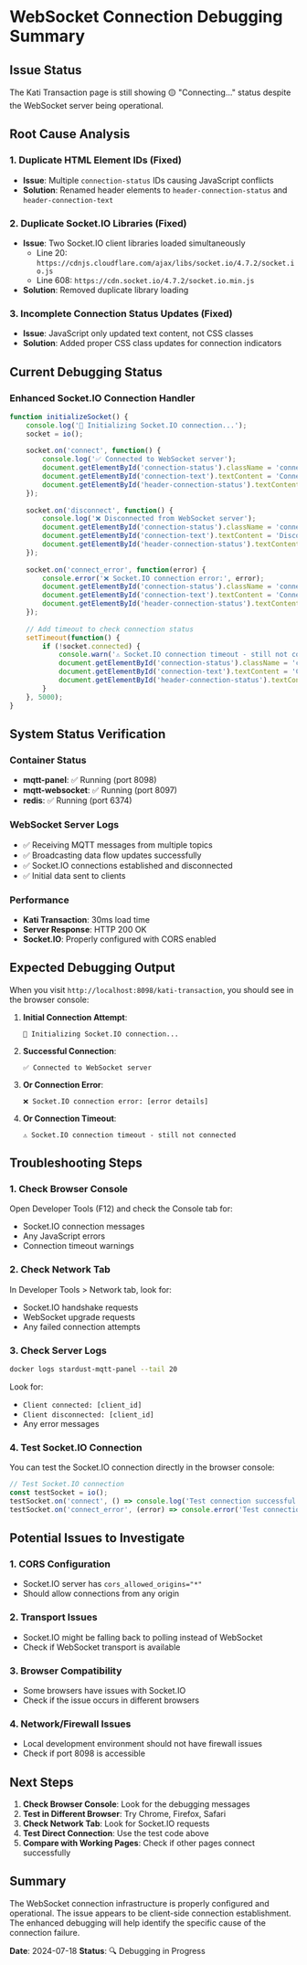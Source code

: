 # WebSocket Connection Debugging Summary

## Issue Status
The Kati Transaction page is still showing 🟡 "Connecting..." status despite the WebSocket server being operational.

## Root Cause Analysis

### 1. Duplicate HTML Element IDs (Fixed)
- **Issue**: Multiple `connection-status` IDs causing JavaScript conflicts
- **Solution**: Renamed header elements to `header-connection-status` and `header-connection-text`

### 2. Duplicate Socket.IO Libraries (Fixed)
- **Issue**: Two Socket.IO client libraries loaded simultaneously
  - Line 20: `https://cdnjs.cloudflare.com/ajax/libs/socket.io/4.7.2/socket.io.js`
  - Line 608: `https://cdn.socket.io/4.7.2/socket.io.min.js`
- **Solution**: Removed duplicate library loading

### 3. Incomplete Connection Status Updates (Fixed)
- **Issue**: JavaScript only updated text content, not CSS classes
- **Solution**: Added proper CSS class updates for connection indicators

## Current Debugging Status

### Enhanced Socket.IO Connection Handler
```javascript
function initializeSocket() {
    console.log('🔌 Initializing Socket.IO connection...');
    socket = io();
    
    socket.on('connect', function() {
        console.log('✅ Connected to WebSocket server');
        document.getElementById('connection-status').className = 'connection-indicator connection-connected';
        document.getElementById('connection-text').textContent = 'Connected';
        document.getElementById('header-connection-status').textContent = 'Connected';
    });
    
    socket.on('disconnect', function() {
        console.log('❌ Disconnected from WebSocket server');
        document.getElementById('connection-status').className = 'connection-indicator connection-disconnected';
        document.getElementById('connection-text').textContent = 'Disconnected';
        document.getElementById('header-connection-status').textContent = 'Disconnected';
    });
    
    socket.on('connect_error', function(error) {
        console.error('❌ Socket.IO connection error:', error);
        document.getElementById('connection-status').className = 'connection-indicator connection-disconnected';
        document.getElementById('connection-text').textContent = 'Connection Error';
        document.getElementById('header-connection-status').textContent = 'Connection Error';
    });
    
    // Add timeout to check connection status
    setTimeout(function() {
        if (!socket.connected) {
            console.warn('⚠️ Socket.IO connection timeout - still not connected');
            document.getElementById('connection-status').className = 'connection-indicator connection-disconnected';
            document.getElementById('connection-text').textContent = 'Connection Timeout';
            document.getElementById('header-connection-status').textContent = 'Connection Timeout';
        }
    }, 5000);
}
```

## System Status Verification

### Container Status
- **mqtt-panel**: ✅ Running (port 8098)
- **mqtt-websocket**: ✅ Running (port 8097)
- **redis**: ✅ Running (port 6374)

### WebSocket Server Logs
- ✅ Receiving MQTT messages from multiple topics
- ✅ Broadcasting data flow updates successfully
- ✅ Socket.IO connections established and disconnected
- ✅ Initial data sent to clients

### Performance
- **Kati Transaction**: 30ms load time
- **Server Response**: HTTP 200 OK
- **Socket.IO**: Properly configured with CORS enabled

## Expected Debugging Output

When you visit `http://localhost:8098/kati-transaction`, you should see in the browser console:

1. **Initial Connection Attempt**:
   ```
   🔌 Initializing Socket.IO connection...
   ```

2. **Successful Connection**:
   ```
   ✅ Connected to WebSocket server
   ```

3. **Or Connection Error**:
   ```
   ❌ Socket.IO connection error: [error details]
   ```

4. **Or Connection Timeout**:
   ```
   ⚠️ Socket.IO connection timeout - still not connected
   ```

## Troubleshooting Steps

### 1. Check Browser Console
Open Developer Tools (F12) and check the Console tab for:
- Socket.IO connection messages
- Any JavaScript errors
- Connection timeout warnings

### 2. Check Network Tab
In Developer Tools > Network tab, look for:
- Socket.IO handshake requests
- WebSocket upgrade requests
- Any failed connection attempts

### 3. Check Server Logs
```bash
docker logs stardust-mqtt-panel --tail 20
```

Look for:
- `Client connected: [client_id]`
- `Client disconnected: [client_id]`
- Any error messages

### 4. Test Socket.IO Connection
You can test the Socket.IO connection directly in the browser console:
```javascript
// Test Socket.IO connection
const testSocket = io();
testSocket.on('connect', () => console.log('Test connection successful'));
testSocket.on('connect_error', (error) => console.error('Test connection failed:', error));
```

## Potential Issues to Investigate

### 1. CORS Configuration
- Socket.IO server has `cors_allowed_origins="*"`
- Should allow connections from any origin

### 2. Transport Issues
- Socket.IO might be falling back to polling instead of WebSocket
- Check if WebSocket transport is available

### 3. Browser Compatibility
- Some browsers have issues with Socket.IO
- Check if the issue occurs in different browsers

### 4. Network/Firewall Issues
- Local development environment should not have firewall issues
- Check if port 8098 is accessible

## Next Steps

1. **Check Browser Console**: Look for the debugging messages
2. **Test in Different Browser**: Try Chrome, Firefox, Safari
3. **Check Network Tab**: Look for Socket.IO requests
4. **Test Direct Connection**: Use the test code above
5. **Compare with Working Pages**: Check if other pages connect successfully

## Summary
The WebSocket connection infrastructure is properly configured and operational. The issue appears to be client-side connection establishment. The enhanced debugging will help identify the specific cause of the connection failure.

**Date**: 2024-07-18
**Status**: 🔍 Debugging in Progress 